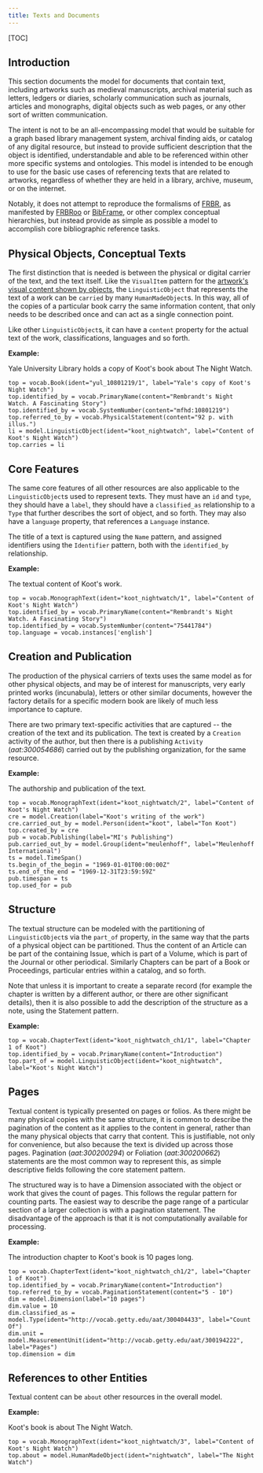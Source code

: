 ```yaml
---
title: Texts and Documents
---
```


[TOC]

## Introduction

This section documents the model for documents that contain text, including artworks such as medieval manuscripts, archival material such as letters, ledgers or diaries, scholarly communication such as journals, articles and monographs, digital objects such as web pages, or any other sort of written communication.

The intent is not to be an all-encompassing model that would be suitable for a graph based library management system, archival finding aids, or catalog of any digital resource, but instead to provide sufficient description that the object is identified, understandable and able to be referenced within other more specific systems and ontologies.  This model is intended to be enough to use for the basic use cases of referencing texts that are related to artworks, regardless of whether they are held in a library, archive, museum, or on the internet.

Notably, it does not attempt to reproduce the formalisms of [FRBR](https://www.ifla.org/node/2016), as manifested by [FRBRoo](https://www.ifla.org/publications/node/11240) or [BibFrame](http://www.loc.gov/bibframe/docs/index.html), or other complex conceptual hierarchies, but instead provide as simple as possible a model to accomplish core bibliographic reference tasks. 

## Physical Objects, Conceptual Texts

The first distinction that is needed is between the physical or digital carrier of the text, and the text itself.  Like the `VisualItem` pattern for the [artwork's visual content shown by objects](/model/object/aboutness/#depiction), the `LinguisticObject` that represents the text of a work can be `carried` by many `HumanMadeObject`s.  In this way, all of the copies of a particular book carry the same information content, that only needs to be described once and can act as a single connection point.

Like other `LinguisticObject`s, it can have a `content` property for the actual text of the work, classifications, languages and so forth.

__Example:__

Yale University Library holds a copy of Koot's book about The Night Watch.

```crom
top = vocab.Book(ident="yul_10801219/1", label="Yale's copy of Koot's Night Watch")
top.identified_by = vocab.PrimaryName(content="Rembrandt's Night Watch. A Fascinating Story")
top.identified_by = vocab.SystemNumber(content="mfhd:10801219")
top.referred_to_by = vocab.PhysicalStatement(content="92 p. with illus.")
li = model.LinguisticObject(ident="koot_nightwatch", label="Content of Koot's Night Watch")
top.carries = li
```

## Core Features

The same core features of all other resources are also applicable to the `LinguisticObject`s used to represent texts.  They must have an `id` and `type`, they should have a `label`, they should have a `classified_as` relationship to a `Type` that further describes the sort of object, and so forth. They may also have a `language` property, that references a `Language` instance.

The title of a text is captured using the `Name` pattern, and assigned identifiers using the `Identifier` pattern, both with the `identified_by` relationship.

__Example:__

The textual content of Koot's work.

```crom
top = vocab.MonographText(ident="koot_nightwatch/1", label="Content of Koot's Night Watch")
top.identified_by = vocab.PrimaryName(content="Rembrandt's Night Watch. A Fascinating Story")
top.identified_by = vocab.SystemNumber(content="75441784")
top.language = vocab.instances['english']
```

## Creation and Publication

The production of the physical carriers of texts uses the same model as for other physical objects, and may be of interest for manuscripts, very early printed works (incunabula), letters or other similar documents, however the factory details for a specific modern book are likely of much less importance to capture.

There are two primary text-specific activities that are captured -- the creation of the text and its publication.  The text is created by a `Creation` activity of the author, but then there is a publishing `Activity` (_aat:300054686_) carried out by the publishing organization, for the same resource. 

__Example:__

The authorship and publication of the text.

```crom
top = vocab.MonographText(ident="koot_nightwatch/2", label="Content of Koot's Night Watch")
cre = model.Creation(label="Koot's writing of the work")
cre.carried_out_by = model.Person(ident="koot", label="Ton Koot")
top.created_by = cre
pub = vocab.Publishing(label="MI's Publishing")
pub.carried_out_by = model.Group(ident="meulenhoff", label="Meulenhoff International")
ts = model.TimeSpan()
ts.begin_of_the_begin = "1969-01-01T00:00:00Z"
ts.end_of_the_end = "1969-12-31T23:59:59Z"
pub.timespan = ts
top.used_for = pub
```

## Structure

The textual structure can be modeled with the partitioning of `LinguisticObject`s via the `part_of` property, in the same way that the parts of a physical object can be partitioned.  Thus the content of an Article can be part of the containing Issue, which is part of a Volume, which is part of the Journal or other periodical.  Similarly Chapters can be part of a Book or Proceedings, particular entries within a catalog, and so forth. 

Note that unless it is important to create a separate record (for example the chapter is written by a different author, or there are other significant details), then it is also possible to add the description of the structure as a note, using the Statement pattern.

__Example:__

```crom
top = vocab.ChapterText(ident="koot_nightwatch_ch1/1", label="Chapter 1 of Koot")
top.identified_by = vocab.PrimaryName(content="Introduction")
top.part_of = model.LinguisticObject(ident="koot_nightwatch", label="Koot's Night Watch")
```

## Pages

Textual content is typically presented on pages or folios. As there might be many physical copies with the same structure, it is common to describe the pagination of the content as it applies to the content in general, rather than the many physical objects that carry that content. This is justifiable, not only for convenience, but also because the text is divided up across those pages. Pagination (_aat:300200294_) or Foliation (_aat:300200662_) statements are the most common way to represent this, as simple descriptive fields following the core statement pattern. 

The structured way is to have a Dimension associated with the object or work that gives the count of pages. This follows the regular pattern for counting parts. The easiest way to describe the page range of a particular section of a larger collection is with a pagination statement.  The disadvantage of the approach is that it is not computationally available for processing.

__Example:__

The introduction chapter to Koot's book is 10 pages long.

```crom
top = vocab.ChapterText(ident="koot_nightwatch_ch1/2", label="Chapter 1 of Koot")
top.identified_by = vocab.PrimaryName(content="Introduction")
top.referred_to_by = vocab.PaginationStatement(content="5 - 10")
dim = model.Dimension(label="10 pages")
dim.value = 10
dim.classified_as = model.Type(ident="http://vocab.getty.edu/aat/300404433", label="Count Of")
dim.unit = model.MeasurementUnit(ident="http://vocab.getty.edu/aat/300194222", label="Pages")
top.dimension = dim
```

## References to other Entities

Textual content can be `about` other resources in the overall model. 

__Example:__

Koot's book is about The Night Watch.

```crom
top = vocab.MonographText(ident="koot_nightwatch/3", label="Content of Koot's Night Watch")
top.about = model.HumanMadeObject(ident="nightwatch", label="The Night Watch")
```

